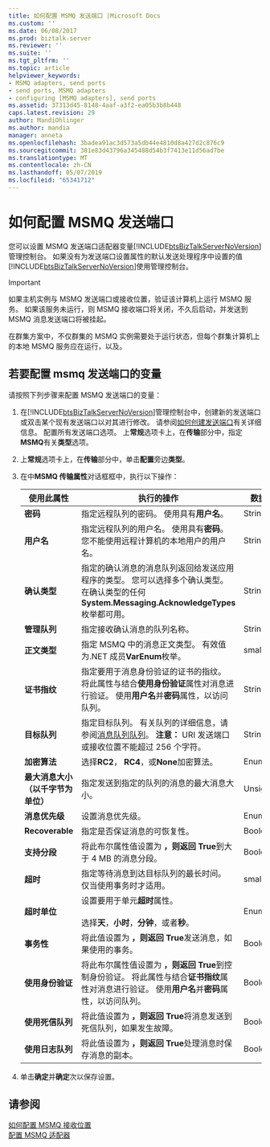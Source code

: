 ```yaml
---
title: 如何配置 MSMQ 发送端口 |Microsoft Docs
ms.custom: ''
ms.date: 06/08/2017
ms.prod: biztalk-server
ms.reviewer: ''
ms.suite: ''
ms.tgt_pltfrm: ''
ms.topic: article
helpviewer_keywords:
- MSMQ adapters, send ports
- send ports, MSMQ adapters
- configuring [MSMQ adapters], send ports
ms.assetid: 37313d45-8148-4aaf-a3f2-ea05b3b8b448
caps.latest.revision: 29
author: MandiOhlinger
ms.author: mandia
manager: anneta
ms.openlocfilehash: 3badea91ac3d573a5db44e4810d8a427d2c876c9
ms.sourcegitcommit: 381e83d43796a345488d54b3f7413e11d56ad7be
ms.translationtype: MT
ms.contentlocale: zh-CN
ms.lasthandoff: 05/07/2019
ms.locfileid: "65341712"
---
```

# <a name="how-to-configure-an-msmq-send-port"></a>如何配置 MSMQ 发送端口
您可以设置 MSMQ 发送端口适配器变量[!INCLUDE[btsBizTalkServerNoVersion](../includes/btsbiztalkservernoversion-md.md)]管理控制台。 如果没有为发送端口设置属性的默认发送处理程序中设置的值[!INCLUDE[btsBizTalkServerNoVersion](../includes/btsbiztalkservernoversion-md.md)]使用管理控制台。  

> [!IMPORTANT]
>  如果主机实例与 MSMQ 发送端口或接收位置，验证该计算机上运行 MSMQ 服务。 如果该服务未运行，则 MSMQ 接收端口将关闭，不久后启动，并发送到 MSMQ 消息发送端口将被挂起。  
>   
>  在群集方案中，不仅群集的 MSMQ 实例需要处于运行状态，但每个群集计算机上的本地 MSMQ 服务应在运行，以及。  

## <a name="to-configure-variables-for-an-msmq-send-port"></a>若要配置 msmq 发送端口的变量  
 请按照下列步骤来配置 MSMQ 发送端口的变量：  

1. 在[!INCLUDE[btsBizTalkServerNoVersion](../includes/btsbiztalkservernoversion-md.md)]管理控制台中，创建新的发送端口或双击某个现有发送端口以对其进行修改。 请参阅[如何创建发送端口](../core/how-to-create-a-send-port2.md)有关详细信息。 配置所有发送端口选项。 上**常规**选项卡上，在**传输**部分中，指定**MSMQ**有关**类型**选项。  

2. 上**常规**选项卡上，在**传输**部分中，单击**配置**旁边**类型**。  

3. 在中**MSMQ 传输属性**对话框框中，执行以下操作：  


   |            使用此属性            |                                                                                                                            执行的操作                                                                                                                            |  数据类型  | 默认值 |
   |-----------------------------------------|------------------------------------------------------------------------------------------------------------------------------------------------------------------------------------------------------------------------------------------------------------------|-------------|---------------|
   |              **密码**               |                                                                                                 指定远程队列的密码。 使用具有**用户名**。                                                                                                 |   String    |     空白     |
   |              **用户名**              |                                                             指定远程队列的用户名。 使用具有**密码**。 您不能使用远程计算机的本地用户的用户名。                                                             |   String    |     空白     |
   |        **确认类型**         | 指定的确认消息的消息队列返回给发送应用程序的类型。 您可以选择多个确认类型。 在确认类型的任何**System.Messaging.AcknowledgeTypes**枚举都可用。 |   String    |     None      |
   |        **管理队列**         |                                                                                                指定接收确认消息的队列名称。                                                                                                 |   String    |     空白     |
   |              **正文类型**              |                                                                               指定 MSMQ 中的消息正文类型。 有效值为.NET 成员**VarEnum**枚举。                                                                               |     smallint     |     8209      |
   |       **证书指纹**        |    指定要用于消息身份验证的证书的指纹。 将此属性与结合**使用身份验证**属性对消息进行验证。 使用**用户名**并**密码**属性，以访问队列。     |   String    |     空白     |
   |          **目标队列**          |                     指定目标队列。 有关队列的详细信息，请参阅[消息队列队列](../core/message-queuing-queues.md)。 **注意：** URI 发送端口或接收位置不能超过 256 个字符。                      |   String    |     空白     |
   |        **加密算法**         |                                                                                                选择**RC2**， **RC4**，或**None**加密算法。                                                                                                |    Enum     |     None      |
   | **最大消息大小 （以千字节为单位）** |                                                                                       指定发送到指定的队列的消息的最大消息大小。                                                                                        | UnsignedInt |     1024      |
   |          **消息优先级**           |                                                                                                                    设置消息优先级。                                                                                                                     |    Enum     |    Normal     |
   |             **Recoverable**             |                                                                                                  指定是否保证消息的可恢复性。                                                                                                   |   Boolean   |     False     |
   |        **支持分段**         |                                                                                        将此布尔属性值设置为 **，则返回 True**到大于 4 MB 的消息分段。                                                                                         |   Boolean   |     False     |
   |               **超时**               |                                                                    指定等待消息到达目标队列的最长时间。 仅当使用事务时才适用。                                                                     |     smallint     |       0       |
   |            **超时单位**             |                                                                      设置要用于单元**超时**属性。<br /><br /> 选择**天**，**小时**，**分钟**，或者**秒**。                                                                      |    Enum     |     Days      |
   |            **事务性**            |                                                                                               将此值设置为 **，则返回 True**发送消息，如果使用的事务。                                                                                               |   Boolean   |     False     |
   |         **使用身份验证**          |     将此布尔属性值设置为 **，则返回 True**到控制身份验证。 将此属性与结合**证书指纹**属性对消息进行验证。 使用**用户名**并**密码**属性，以访问队列。      |   Boolean   |     False     |
   |        **使用死信队列**        |                                                                                    将此值设置为 **，则返回 True**将消息发送到死信队列，如果发生故障。                                                                                     |   Boolean   |     True      |
   |          **使用日志队列**          |                                                                                   将此值设置为 **，则返回 True**处理消息时保存消息的副本。                                                                                    |   Boolean   |     False     |


4. 单击**确定**并**确定**次以保存设置。  

## <a name="see-also"></a>请参阅  
 [如何配置 MSMQ 接收位置](../core/how-to-configure-an-msmq-receive-location.md)   
 [配置 MSMQ 适配器](../core/configuring-the-msmq-adapter.md)